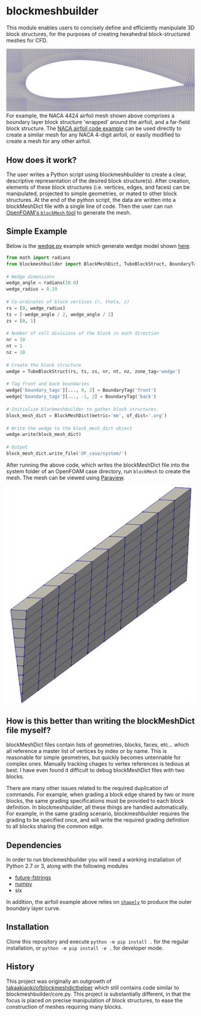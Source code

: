 blockmeshbuilder
=============================
This module enables users to concisely define and efficiently manipulate 3D block structures, for the purposes of creating hexahedral block-structured meshes for CFD.

![NACA Airfoil Example](images/NACA_4424_mesh.png)
For example, the NACA 4424 airfoil mesh shown above comprises a boundary layer block structure 'wrapped' around the airfoil, and a far-field block structure. The [NACA airfoil code example](tests/airfoil.py) can be used directly to create a similar mesh for any NACA 4-digit airfoil, or easily modified to create a mesh for any other airfoil.

How does it work?
-----------------
The user writes a Python script using blockmeshbuilder to create a clear, descriptive representation of the desired block structure(s). After creation, elements of these block structures (i.e. vertices, edges, and faces) can be manipulated, projected to simple geometries, or mated to other block structures. At the end of the python script, the data are written into a blockMeshDict file with a single line of code. Then the user can run [OpenFOAM's `blockMesh` tool](https://cfd.direct/openfoam/user-guide/v8-blockMesh/) to generate the mesh.

Simple Example
-----------------
Below is the [wedge.py](tests/wedge.py) example which generate wedge model shown [here](https://openfoamwiki.net/index.php/Main_ContribExamples/AxiSymmetric).

```python
from math import radians
from blockmeshbuilder import BlockMeshDict, TubeBlockStruct, BoundaryTag

# Wedge dimensions
wedge_angle = radians(10.0)
wedge_radius = 0.19

# Co-ordinates of block vertices (r, theta, z)
rs = [0, wedge_radius]
ts = [-wedge_angle / 2, wedge_angle / 2]
zs = [0, 1]

# Number of cell divisions of the block in each direction
nr = 10
nt = 1
nz = 10

# Create the block structure
wedge = TubeBlockStruct(rs, ts, zs, nr, nt, nz, zone_tag='wedge')

# Tag front and back boundaries
wedge['boundary_tags'][..., 0, 2] = BoundaryTag('front')
wedge['boundary_tags'][..., -1, 2] = BoundaryTag('back')

# Initialize blockmeshbuilder to gather block structures.
block_mesh_dict = BlockMeshDict(metric='mm', of_dist='.org')

# Write the wedge to the block_mesh_dict object
wedge.write(block_mesh_dict)

# Output
block_mesh_dict.write_file('OF_case/system/')
```

After running the above code, which writes the blockMeshDict file into the system folder of an OpenFOAM case directory, run `blockMesh` to create the mesh. The mesh can be viewed using [Paraview](https://www.paraview.org/). 

![wedge example](images/wedge_example.png)

How is this better than writing the blockMeshDict file myself?
--------------------------------------------------------------------
blockMeshDict files contain lists of geometries, blocks, faces, etc... which all reference a master list of vertices by index or by name. This is reasonable for simple geometries, but quickly becomes untennable for complex ones. Manually tracking chages to vertex references is tedious at best. I have even found it difficult to debug blockMeshDict files with two blocks.

There are many other issues related to the required duplication of commands. For example, when grading a block edge shared by two or more blocks, the same grading specifications must be provided to each block definition. In blockmeshbuilder, all these things are handled automatically. For example, in the same grading scenario, blockmeshbuilder requires the grading to be specified once, and will write the required grading definition to all blocks sharing the common edge.

Dependencies
-----------------
In order to run blockmeshbuilder you will need a working installation of Python 2.7 or 3, along with the following modules

 - [future-fstrings](https://pypi.org/project/future-fstrings/)
 - [numpy](https://numpy.org/)
 - six

In addition, the airfoil example above relies on [`shapely`](https://pypi.org/project/Shapely/) to produce the outer boundary layer curve.

Installation
-----------------
Clone this repository and execute `python -m pip install .` for the regular installation, or `python -m pip install -e .` for developer mode.

History
-----------------
This project was originally an outgrowth of [takaakiaoki/ofblockmeshdicthelper](https://github.com/takaakiaoki/ofblockmeshdicthelper) which still contains code similar to blockmeshbuilder/core.py. This project is substantially different, in that the focus is placed on precise manipulation of block structures, to ease the construction of meshes requiring many blocks.